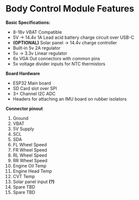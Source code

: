 # Body Control Module Features


**Basic Specifications:**
- 8-18v VBAT Compatible
- 5V -> 14.4v 1A Lead acid battery charge circuit over USB-C
- **(OPTIONAL)** Solar panel -> 14.4v charge controller
- Built-in 5v 2A regulator
- 5v -> 3.3v Linear regulator
- 6x VGA Out connectors with common pins
- 5x voltage divider inputs for NTC thermistors

**Board Hardware**
- ESP32 Main board
- SD Card slot over SPI
- 3+ Channel I2C ADC
- Headers for attaching an IMU board on rubber isolators

**Connector pinout**
1. Ground
2. VBAT
3. 5V Supply
4. SCL
5. SDA
6. FL Wheel Speed
7. FR Wheel Speed
8. RL Wheel Speed
9. RR Wheel Speed
10. Engine Oil Temp
11. Engine Head Temp
12. CVT Temp
13. Solar panel input **(?)**
14. Spare TBD
15. Spare TBD
